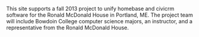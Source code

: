 This site supports a fall 2013 project to unify homebase and civicrm software for the Ronald McDonald House in Portland, ME. The project team will include Bowdoin College computer science majors, an instructor, and a representative from the Ronald McDonald House.